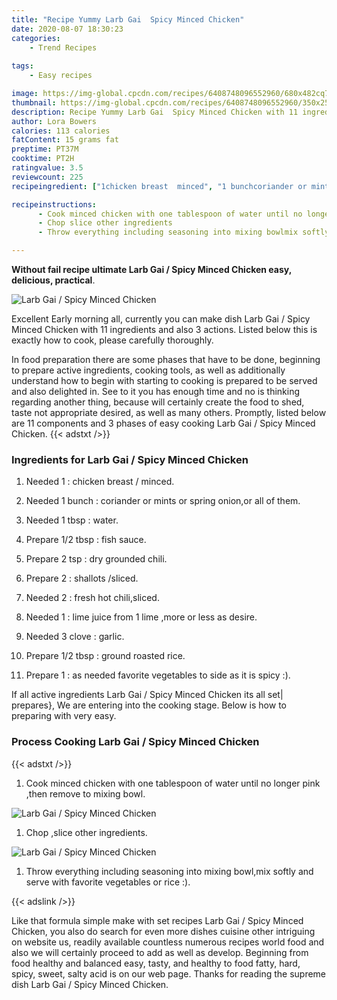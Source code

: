 ```yaml
---
title: "Recipe Yummy Larb Gai  Spicy Minced Chicken"
date: 2020-08-07 18:30:23
categories:
    - Trend Recipes
    
tags:
    - Easy recipes

image: https://img-global.cpcdn.com/recipes/6408748096552960/680x482cq70/larb-gai-spicy-minced-chicken-recipe-main-photo.jpg
thumbnail: https://img-global.cpcdn.com/recipes/6408748096552960/350x250cq70/larb-gai-spicy-minced-chicken-recipe-main-photo.jpg
description: Recipe Yummy Larb Gai  Spicy Minced Chicken with 11 ingredients and 3 stages of easy cooking.
author: Lora Bowers
calories: 113 calories
fatContent: 15 grams fat
preptime: PT37M
cooktime: PT2H
ratingvalue: 3.5
reviewcount: 225
recipeingredient: ["1chicken breast  minced", "1 bunchcoriander or mints or spring onionor all of them", "1 tbspwater", "1/2 tbspfish sauce", "2 tspdry grounded chili", "2shallots sliced", "2fresh hot chilisliced", "1lime juice from 1 lime more or less as desire", "3 clovegarlic", "1/2 tbspground roasted rice", "1as needed favorite vegetables to side as it is spicy "]

recipeinstructions: 
      - Cook minced chicken with one tablespoon of water until no longer pink then remove to mixing bowl 
      - Chop slice other ingredients 
      - Throw everything including seasoning into mixing bowlmix softly and serve with favorite vegetables or rice 

---
```




**Without fail recipe ultimate Larb Gai / Spicy Minced Chicken easy, delicious, practical**. 


![Larb Gai / Spicy Minced Chicken](https://img-global.cpcdn.com/recipes/6408748096552960/680x482cq70/larb-gai-spicy-minced-chicken-recipe-main-photo.jpg "Larb Gai / Spicy Minced Chicken")




Excellent Early morning all, currently you can make dish Larb Gai / Spicy Minced Chicken with 11 ingredients and also 3 actions. Listed below this is exactly how to cook, please carefully thoroughly.

In food preparation there are some phases that have to be done, beginning to prepare active ingredients, cooking tools, as well as additionally understand how to begin with starting to cooking is prepared to be served and also delighted in. See to it you has enough time and no is thinking regarding another thing, because will certainly create the food to shed, taste not appropriate desired, as well as many others. Promptly, listed below are 11 components and 3 phases of easy cooking Larb Gai / Spicy Minced Chicken.
{{< adstxt />}}

### Ingredients for Larb Gai / Spicy Minced Chicken


1. Needed 1 : chicken breast / minced.

1. Needed 1 bunch : coriander or mints or spring onion,or all of them.

1. Needed 1 tbsp : water.

1. Prepare 1/2 tbsp : fish sauce.

1. Prepare 2 tsp : dry grounded chili.

1. Prepare 2 : shallots /sliced.

1. Needed 2 : fresh hot chili,sliced.

1. Needed 1 : lime juice from 1 lime ,more or less as desire.

1. Needed 3 clove : garlic.

1. Prepare 1/2 tbsp : ground roasted rice.

1. Prepare 1 : as needed favorite vegetables to side as it is spicy :).



If all active ingredients Larb Gai / Spicy Minced Chicken its all set| prepares}, We are entering into the cooking stage. Below is how to preparing with very easy.

### Process Cooking Larb Gai / Spicy Minced Chicken

{{< adstxt />}}


1. Cook minced chicken with one tablespoon of water until no longer pink ,then remove to mixing bowl.



![Larb Gai / Spicy Minced Chicken](https://img-global.cpcdn.com/steps/5486743188930560/160x128cq70/larb-gai-spicy-minced-chicken-recipe-step-1-photo.jpg" "Larb Gai / Spicy Minced Chicken")



1. Chop ,slice other ingredients.



![Larb Gai / Spicy Minced Chicken](https://img-global.cpcdn.com/steps/5725008395501568/160x128cq70/larb-gai-spicy-minced-chicken-recipe-step-2-photo.jpg" "Larb Gai / Spicy Minced Chicken")



1. Throw everything including seasoning into mixing bowl,mix softly and serve with favorite vegetables or rice :).





{{< adslink />}}

Like that formula simple make with set recipes Larb Gai / Spicy Minced Chicken, you also do search for even more dishes cuisine other intriguing on website us, readily available countless numerous recipes world food and also we will certainly proceed to add as well as develop. Beginning from food healthy and balanced easy, tasty, and healthy to food fatty, hard, spicy, sweet, salty acid is on our web page. Thanks for reading the supreme dish Larb Gai / Spicy Minced Chicken.
